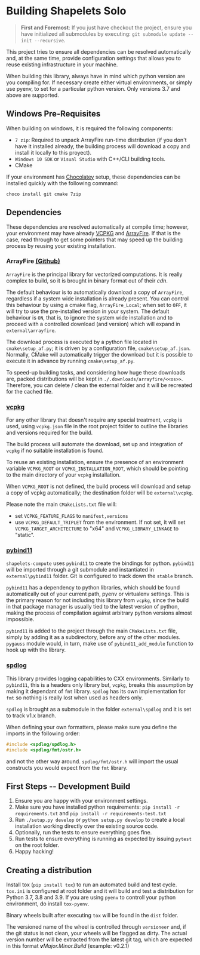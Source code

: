 # Building Shapelets Solo

> **First and Foremost**: If you just have checkout the project, ensure you have initialized all submodules by executing: ```git submodule update --init --recursive```.

This project tries to ensure all dependencies can be resolved automatically and, at the same time, provide configuration settings that allows you to reuse existing infrastructure in your machine.

When building this library, always have in mind which python version are you compiling for.  If necessary create either virtual environments, or simply use pyenv, to set for a particular python version.  Only versions 3.7 and above are supported.

## Windows Pre-Requisites
When building on windows, it is required the following components:

- `7 zip`: Required to unpack ArrayFire run-time distribution (if you don't have it installed already, the building process will download a copy and install it locally to this proyect).  
- `Windows 10 SDK` or `Visual Studio` with C++/CLI building tools.  
- CMake

If your environment has [Chocolatey](https://chocolatey.org/) setup, these dependencies can be installed quickly with the following command:

``` 
choco install git cmake 7zip
```

## Dependencies

These dependencies are resolved automatically at compile time; however, your environment may have already [VCPKG](https://github.com/microsoft/vcpkg) and [ArrayFire](https://arrayfire.com/).  If that is the case, read through to get some pointers that may speed up the building process by reusing your existing installation.

### ArrayFire [(Github)](https://github.com/arrayfire/arrayfire)
`ArrayFire` is the principal library for vectorized computations.  It is really complex to build, so it is brought in binary format out of their _cdn_.

The default behaviour is to automatically download a copy of `ArrayFire`, regardless if a system wide installation is already present.  You can control this behaviour by using a cmake flag, `ArrayFire_Local`; when set to `OFF`, it will try to use the pre-installed version in your system.  The default behaviour is `ON`, that is, to ignore the system wide installation and to proceed with a controlled download (and version) which will expand in `external\arrayfire`.

The download process is executed by a python file located in `cmake\setup_af.py`; it is driven by a configuration file, `cmake\setup_af.json`.  Normally, CMake will automatically trigger the download but it is possible to execute it in advance by running `cmake\setup_af.py`.  

To speed-up building tasks, and considering how huge these downloads are, packed distributions will be kept in `./.downloads/arrayfire/<<os>>`.  Therefore, you can delete / clean the external folder and it will be recreated for the cached file.

### [vcpkg](https://github.com/Microsoft/vcpkg)
For any other library that doesn't require any special treatment, `vcpkg` is used, using `vcpkg.json` file in the root project folder to outline the libraries and versions required for the build.  

The build process will automate the download, set up and integration of `vcpkg` if no suitable installation is found.  

To reuse an existing installation, ensure the presence of an environment variable `VCPKG_ROOT` or `VCPKG_INSTALLATION_ROOT`, which should be pointing to the main directory of your `vcpkg` installation. 

When `VCPKG_ROOT` is not defined, the build process will download and setup a copy of vcpkg automatically; the destination folder will be `external\vcpkg`.  

Please note the main `CMakeLists.txt` file will:

* set `VCPKG_FEATURE_FLAGS` to `manifest,versions`
* use `VCPKG_DEFAULT_TRIPLET` from the environment.  If not set, it will set `VCPKG_TARGET_ARCHITECTURE` to "x64" and `VCPKG_LIBRARY_LINKAGE` to "static".


### [pybind11](https://github.com/pybind/pybind11)
`shapelets-compute` uses `pybind11` to create the bindings for python.  `pybind11` will be imported through a git submodule and instantiated in `external\pybind11` folder.  Git is configured to track down the `stable` branch.

`pybind11` has a dependency to python libraries, which should be found automatically out of your current path, pyenv or virtualenv settings.  This is the primary reason for not including this library from `vcpkg`, since the build in that package manager is usually tied to the latest version of python, making the process of compilation against arbitrary python versions almost impossible.

`pybind11` is added to the project through the main `CMakeLists.txt` file, simply by adding it as a subdirectory, before any of the other modules.  `pygauss` module would, in turn, make use of `pybind11_add_module` function to hook up with the library.


### [spdlog](https://github.com/gabime/spdlog)
This library provides logging capabilities to CXX environments.  Similarly to `pybind11`, this is a headers only library but, `vcpkg`, breaks this assumption by making it dependant of `fmt` library.  `spdlog` has its own implementation for `fmt` so nothing is really lost when used as headers only.

`spdlog` is brought as a submodule in the folder `external\spdlog` and it is set to track v1.x branch.

When defining your own formatters, please make sure you define the imports in the following order:

```c++
#include <spdlog/spdlog.h>
#include <spdlog/fmt/ostr.h>
```

and not the other way around.  `spdlog/fmt/ostr.h` will import the usual constructs you would expect from the `fmt` library.

## First Steps -- Development Build
1. Ensure you are happy with your environment settings.
2. Make sure you have installed python requirements: ```pip install -r requirements.txt``` and ```pip install -r requirements-test.txt```
3. Run ```./setup.py develop``` or ```python setup.py develop``` to create a local installation working directly over the existing source code.
4. Optionally, run the tests to ensure everything goes fine.
5. Run tests to ensure everything is running as expected by issuing ```pytest``` on the root folder.
6. Happy hacking!

## Creating a distribution
Install tox (```pip install tox```) to run an automated build and test cycle.  ```tox.ini``` is configured at root folder and it will build and test a distribution for Python 3.7, 3.8 and 3.9.  If you are using ```pyenv``` to controll your python environment, do install ```tox-pyenv```.

Binary wheels built after executing ```tox``` will be found in the ```dist``` folder.  

The versioned name of the wheel is controlled through ```versioneer``` and, if the git status is not clean, your wheels will be flagged as dirty.  The actual version number will be extracted from the latest git tag, which are expected in this format _**v**Major.Minor.Build_ (example: v0.2.1)

